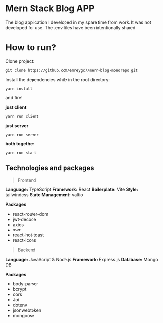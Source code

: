 # Mern Stack Blog APP

The blog application I developed in my spare time from work. It was not developed for use. The .env files have been intentionally shared


# How to run?

Clone project: 

    git clone https://github.com/emreygc7/mern-blog-monorepo.git

Install the dependencies while in the root directory:

    yarn install

and fire!

   **just client**
   

    yarn run client
**just server**

    yarn run server

**both together**

    yarn run start

## Technologies and packages

> Frontend


**Language:** TypeScript
**Framework:** React
**Boilerplate:** Vite 
**Style:** tailwindcss
**State Management:** valtio

**Packages**
 - react-router-dom
 - jwt-decode
 - axios
 - swr
 - react-hot-toast
 - react-icons

> Backend

**Language:** JavaScript & Node.js
**Framework:** Express.js
**Database:** Mongo DB

**Packages**

 - body-parser
 - bcrypt
 - cors
 - Joi
 - dotenv
 - jsonwebtoken
 - mongoose
